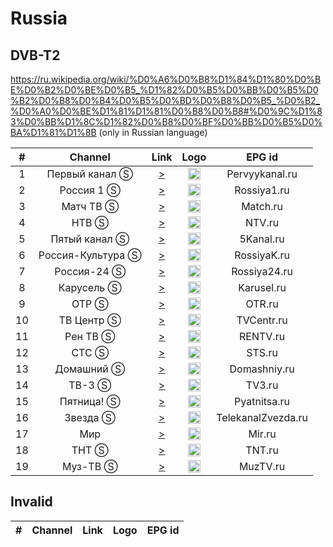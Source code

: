 <h1>Russia</h1>

<h2>DVB-T2</h2>

https://ru.wikipedia.org/wiki/%D0%A6%D0%B8%D1%84%D1%80%D0%BE%D0%B2%D0%BE%D0%B5_%D1%82%D0%B5%D0%BB%D0%B5%D0%B2%D0%B8%D0%B4%D0%B5%D0%BD%D0%B8%D0%B5_%D0%B2_%D0%A0%D0%BE%D1%81%D1%81%D0%B8%D0%B8#%D0%9C%D1%83%D0%BB%D1%8C%D1%82%D0%B8%D0%BF%D0%BB%D0%B5%D0%BA%D1%81%D1%8B (only in Russian language)

| #   | Channel        | Link  | Logo | EPG id |
|:---:|:--------------:|:-----:|:-----:|:------:
| 1   | Первый канал Ⓢ | [>](http://ott-cdn.ucom.am/s14/04.m3u8) | <img height="20" src="https://i.imgur.com/1IqCGe9.png"/> | Pervyykanal.ru |
| 2   | Россия 1 Ⓢ     | [>](http://cdnmg.secure.live.rtr-vesti.ru/hls/russia_hd/playlist_4.m3u8) | <img height="20" src="https://i.imgur.com/WI6hKez.png"/> | Rossiya1.ru |
| 3   | Матч ТВ Ⓢ      | [>](http://iptv.ktkru.ru:8003/index.m3u8) | <img height="20" src="https://i.imgur.com/kFdooR4.png"/> | Match.ru |
| 4   | НТВ Ⓢ          | [>](http://iptv.ktkru.ru:8004/index.m3u8) | <img height="20" src="https://i.imgur.com/DtQX5P2.png"/> | NTV.ru |
| 5   | Пятый канал Ⓢ          | [>](http://iptv.ktkru.ru:8005/index.m3u8) | <img height="20" src="https://i.imgur.com/u8Q69D9.png"/> | 5Kanal.ru |
| 6   | Россия-Культура Ⓢ          | [>](http://iptv.ktkru.ru:8006/index.m3u8) | <img height="20" src="https://i.imgur.com/S12gaLc.png"/> | RossiyaK.ru |
| 7   | Россия-24 Ⓢ    | [>](http://cdnmg.secure.live.rtr-vesti.ru/hls/russia_24/playlist_3.m3u8) | <img height="20" src="https://i.imgur.com/tpqsFzm.png"/> | Rossiya24.ru |
| 8   | Карусель Ⓢ    | [>](http://iptv.ktkru.ru:8008/index.m3u8) | <img height="20" src="https://i.imgur.com/4fFMlVq.png"/> | Karusel.ru |
| 9   | ОТР Ⓢ          | [>](http://iptv.ktkru.ru:8009/index.m3u8) | <img height="20" src="https://i.imgur.com/QyZvT3e.png"/> | OTR.ru |
| 10   | ТВ Центр Ⓢ          | [>](http://iptv.ktkru.ru:8010/index.m3u8) | <img height="20" src="https://i.imgur.com/ZP0D6Rd.png"/> | TVCentr.ru |
| 11   | Рен ТВ Ⓢ       | [>](http://ad-hls-rentv.cdnvideo.ru/ren/smil:ren.smil/chunklist_b1024000.m3u8) | <img height="20" src="https://i.imgur.com/18TAzYV.png"/> | RENTV.ru |
| 12   | СТС Ⓢ          | [>](http://iptv.ktkru.ru:8013/index.m3u8) | <img height="20" src="https://i.imgur.com/y9bpqUD.png"/> | STS.ru |
| 13   | Домашний Ⓢ          | [>](http://iptv.ktkru.ru:8014/index.m3u8) | <img height="20" src="https://i.imgur.com/e8wlMIt.png"/> | Domashniy.ru |
| 14   | ТВ-3 Ⓢ          | [>](http://iptv.ktkru.ru:8015/index.m3u8) | <img height="20" src="https://i.imgur.com/kjaxZms.png"/> | TV3.ru |
| 15   | Пятница! Ⓢ          | [>](http://iptv.ktkru.ru:8016/index.m3u8) | <img height="20" src="https://i.imgur.com/rS11zVB.png"/> | Pyatnitsa.ru |
| 16   | Звезда Ⓢ          | [>](http://iptv.ktkru.ru:8017/index.m3u8) | <img height="20" src="https://i.imgur.com/c0L0ncA.png"/> | TelekanalZvezda.ru |
| 17   | Мир            | [>](http://hls.mirtv.cdnvideo.ru/mirtv-parampublish/mirtv_2500/playlist.m3u8) | <img height="20" src="https://i.imgur.com/L2slsbG.png"/> | Mir.ru |
| 18   | ТНТ Ⓢ          | [>](http://iptv.ktkru.ru:8019/index.m3u8) | <img height="20" src="https://i.imgur.com/1WqIPOB.png"/> | TNT.ru |
| 19   | Муз-ТВ Ⓢ          | [>](http://iptv.ktkru.ru:8020/index.m3u8) | <img height="20" src="https://i.imgur.com/Ml3qqOF.png"/> | MuzTV.ru |

<h2>Invalid</h2>

| #   | Channel        | Link  | Logo | EPG id |
|:---:|:--------------:|:-----:|:-----:|:------:

